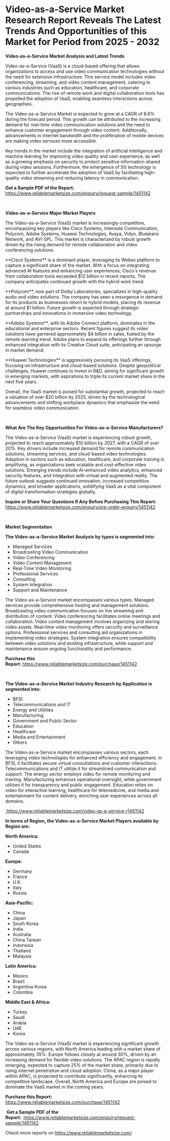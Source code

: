 <p><h1>Video-as-a-Service Market Research Report Reveals The Latest Trends And Opportunities of this Market for Period from 2025 - 2032</h1></p><p><strong>Video-as-a-Service Market Analysis and Latest Trends</strong></p>
<p><p>Video-as-a-Service (VaaS) is a cloud-based offering that allows organizations to access and use video communication technologies without the need for extensive infrastructure. This service model includes video conferencing, streaming, and video content management, catering to various industries such as education, healthcare, and corporate communications. The rise of remote work and digital collaboration tools has propelled the adoption of VaaS, enabling seamless interactions across geographies.</p><p>The Video-as-a-Service Market is expected to grow at a CAGR of 8.6% during the forecast period. This growth can be attributed to the increasing demand for real-time video communication solutions and the need to enhance customer engagement through video content. Additionally, advancements in internet bandwidth and the proliferation of mobile devices are making video services more accessible.</p><p>Key trends in the market include the integration of artificial intelligence and machine learning for improving video quality and user experience, as well as a growing emphasis on security to protect sensitive information shared during video sessions. Furthermore, the emergence of 5G technology is expected to further accelerate the adoption of VaaS by facilitating high-quality video streaming and reducing latency in communication.</p></p>
<p><strong>Get a Sample PDF of the Report:&nbsp;</strong> <a href="https://www.reliablemarketsize.com/enquiry/request-sample/1451142?utm_campaign=3564&utm_medium=2&utm_source=Github&utm_content=ia&utm_term=24032025&utm_id=video-as-a-service">https://www.reliablemarketsize.com/enquiry/request-sample/1451142</a></p>
<p>&nbsp;</p>
<p><strong>Video-as-a-Service Major Market Players</strong></p>
<p><p>The Video-as-a-Service (VaaS) market is increasingly competitive, encompassing key players like Cisco Systems, Interoute Communication, Polycom, Adobe Systems, Huawei Technologies, Avaya, Vidyo, Bluejeans Network, and AVI-SPL. This market is characterized by robust growth driven by the rising demand for remote collaboration and video conferencing solutions.</p><p>**Cisco Systems** is a dominant player, leveraging its Webex platform to capture a significant share of the market. With a focus on integrating advanced AI features and enhancing user experiences, Cisco's revenue from collaboration tools exceeded $12 billion in recent reports. The company anticipates continued growth with the hybrid work trend.</p><p>**Polycom**, now part of Dolby Laboratories, specializes in high-quality audio and video solutions. The company has seen a resurgence in demand for its products as businesses return to hybrid models, placing its revenue at around $1 billion. Future growth is expected through strategic partnerships and innovations in immersive video technology.</p><p>**Adobe Systems**, with its Adobe Connect platform, dominates in the educational and enterprise sectors. Recent figures suggest its video solutions have garnered approximately $4 billion in sales, fueled by the remote learning trend. Adobe plans to expand its offerings further through enhanced integration with its Creative Cloud suite, anticipating an upsurge in market demand.</p><p>**Huawei Technologies** is aggressively pursuing its VaaS offerings, focusing on infrastructure and cloud-based solutions. Despite geopolitical challenges, Huawei continues to invest in R&D, aiming for significant growth in emerging markets, with aspirations to triple its current market share in the next five years.</p><p>Overall, the VaaS market is poised for substantial growth, projected to reach a valuation of over $20 billion by 2025, driven by the technological advancements and shifting workplace dynamics that emphasize the need for seamless video communication.</p></p>
<p>&nbsp;</p>
<p><strong>What Are The Key Opportunities For Video-as-a-Service Manufacturers?</strong></p>
<p><p>The Video-as-a-Service (VaaS) market is experiencing robust growth, projected to reach approximately $10 billion by 2027, with a CAGR of over 20%. Key drivers include increased demand for remote communication solutions, streaming services, and cloud-based video technologies. Adoption in sectors such as education, healthcare, and corporate training is amplifying, as organizations seek scalable and cost-effective video solutions. Emerging trends include AI-enhanced video analytics, enhanced security features, and integration with virtual and augmented reality. The future outlook suggests continued innovation, increased competitive dynamics, and broader applications, solidifying VaaS as a vital component of digital transformation strategies globally.</p></p>
<p><strong>Inquire or Share Your Questions If Any Before Purchasing This Report:</strong> <a href="https://www.reliablemarketsize.com/enquiry/pre-order-enquiry/1451142?utm_campaign=3564&utm_medium=2&utm_source=Github&utm_content=ia&utm_term=24032025&utm_id=video-as-a-service">https://www.reliablemarketsize.com/enquiry/pre-order-enquiry/1451142</a></p>
<p>&nbsp;</p>
<p><strong>Market Segmentation</strong></p>
<p><strong>The Video-as-a-Service Market Analysis by types is segmented into:</strong></p>
<p><ul><li>Managed Services</li><li>Broadcasting Video Communication</li><li>Video Conferencing</li><li>Video Content Management</li><li>Real-Time Video Monitoring</li><li>Professional Services</li><li>Consulting</li><li>System Integration</li><li>Support and Maintenance</li></ul></p>
<p><p>The Video-as-a-Service market encompasses various types. Managed services provide comprehensive hosting and management solutions. Broadcasting video communication focuses on live streaming and distribution of content. Video conferencing facilitates online meetings and collaboration. Video content management involves organizing and storing video assets. Real-time video monitoring offers security and surveillance options. Professional services and consulting aid organizations in implementing video strategies. System integration ensures compatibility between video solutions and existing infrastructure, while support and maintenance ensure ongoing functionality and performance.</p></p>
<p><strong>Purchase this Report:&nbsp;</strong><a href="https://www.reliablemarketsize.com/purchase/1451142?utm_campaign=3564&utm_medium=2&utm_source=Github&utm_content=ia&utm_term=24032025&utm_id=video-as-a-service">https://www.reliablemarketsize.com/purchase/1451142</a></p>
<p>&nbsp;</p>
<p><strong>The Video-as-a-Service Market Industry Research by Application is segmented into:</strong></p>
<p><ul><li>BFSI</li><li>Telecommunications and IT</li><li>Energy and Utilities</li><li>Manufacturing</li><li>Government and Public Sector</li><li>Education</li><li>Healthcare</li><li>Media and Entertainment</li><li>Others</li></ul></p>
<p><p>The Video-as-a-Service market encompasses various sectors, each leveraging video technologies for enhanced efficiency and engagement. In BFSI, it facilitates secure virtual consultations and customer interactions. Telecommunications and IT utilize it for streamlined communication and support. The energy sector employs video for remote monitoring and training. Manufacturing enhances operational oversight, while government utilizes it for transparency and public engagement. Education relies on video for interactive learning, healthcare for telemedicine, and media and entertainment for content delivery, enriching user experiences across all domains.</p></p>
<p><a href="https://www.reliablemarketsize.com/video-as-a-service-r1451142?utm_campaign=3564&utm_medium=2&utm_source=Github&utm_content=ia&utm_term=24032025&utm_id=video-as-a-service">&nbsp;https://www.reliablemarketsize.com/video-as-a-service-r1451142</a></p>
<p><strong>In terms of Region, the Video-as-a-Service Market Players available by Region are:</strong></p>
<p>
    <p> <strong> North America: </strong>
        <ul>
            <li>United States</li>
            <li>Canada</li>
        </ul>
        </p> 
    <p> <strong> Europe: </strong>
        <ul>
            <li>Germany</li>
            <li>France</li>
            <li>U.K.</li>
            <li>Italy</li>
            <li>Russia</li>
        </ul>
        </p> 
    <p> <strong> Asia-Pacific: </strong>
        <ul>
            <li>China</li>
            <li>Japan</li>
            <li>South Korea</li>
            <li>India</li>
            <li>Australia</li>
            <li>China Taiwan</li>
            <li>Indonesia</li>
            <li>Thailand</li>
            <li>Malaysia</li>
        </ul>
        </p> 
    <p> <strong> Latin America: </strong>
        <ul>
            <li>Mexico</li>
            <li>Brazil</li>
            <li>Argentina Korea</li>
            <li>Colombia</li>
        </ul>
        </p> 
    <p> <strong> Middle East & Africa: </strong>
        <ul>
            <li>Turkey</li>
            <li>Saudi</li>
            <li>Arabia</li>
            <li>UAE</li>
            <li>Korea</li>
        </ul>
    </p>
    </p>
<p><p>The Video-as-a-Service (VaaS) market is experiencing significant growth across various regions, with North America leading with a market share of approximately 35%. Europe follows closely at around 30%, driven by an increasing demand for flexible video solutions. The APAC region is rapidly emerging, expected to capture 25% of the market share, primarily due to rising internet penetration and cloud adoption. China, as a major player within APAC, is projected to contribute significantly, enhancing its competitive landscape. Overall, North America and Europe are poised to dominate the VaaS market in the coming years.</p></p>
<p><strong>Purchase this Report: </strong><a href="https://www.reliablemarketsize.com/purchase/1451142?utm_campaign=3564&utm_medium=2&utm_source=Github&utm_content=ia&utm_term=24032025&utm_id=video-as-a-service">https://www.reliablemarketsize.com/purchase/1451142</a></p>
<p>&nbsp;<strong>Get a Sample PDF of the Report:&nbsp;&nbsp;</strong><a href="https://www.reliablemarketsize.com/enquiry/request-sample/1451142?utm_campaign=3564&utm_medium=2&utm_source=Github&utm_content=ia&utm_term=24032025&utm_id=video-as-a-service">https://www.reliablemarketsize.com/enquiry/request-sample/1451142</a></p>
<p><strong></strong></p>
<p>Check more reports on <a href="https://www.reliablemarketsize.com/?utm_campaign=3564&utm_medium=2&utm_source=Github&utm_content=ia&utm_term=24032025&utm_id=video-as-a-service">https://www.reliablemarketsize.com/</a></p>